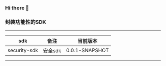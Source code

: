 ### Hi there 👋

### 封装功能性的SDK

--------------------------------------------------------
|sdk|备注|当前版本|
| ----- | -------- | ------| 
|security-sdk|安全sdk| 0.0.1-SNAPSHOT|
--------------------------------------------------------